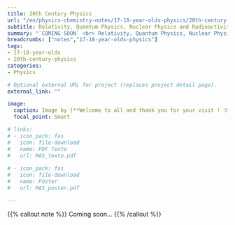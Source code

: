 ```yaml
---
title: 20th Century Physics
url: "/en/physics-chemistry-notes/17-18-year-olds-physics/20th-century-physics"
subtitle: Relativity, Quantum Physics, Nuclear Physics and Radioactivity
summary: "`COMING SOON` <br> Relativity, Quantum Physics, Nuclear Physics and Radioactivity."
breadcrumbs: ["notes","17-18-year-olds-physics"]
tags:
- 17-18-year-olds
- 20th-century-physics
categories:
- Physics

# Optional external URL for project (replaces project detail page).
external_link: ""

image:
  caption: Image by [**Welcome to all and thank you for your visit ! ツ**](https://pixabay.com/es/users/janeb13-725943/) on [Pixabay](https://pixabay.com/es/)
  focal_point: Smart

# links:
# - icon_pack: fas
#   icon: file-download
#   name: PDF Texto
#   url: MAS_texto.pdf
  
# - icon_pack: fas
#   icon: file-download
#   name: Póster
#   url: MAS_poster.pdf

---
```


{{% callout note %}}
Coming soon...
{{% /callout %}}
